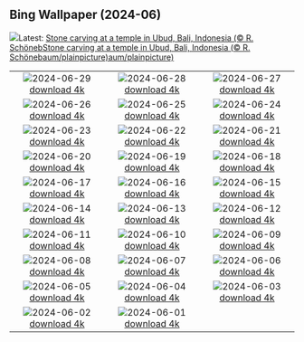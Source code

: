 ## Bing Wallpaper (2024-06)
![](https://www.bing.com/th?id=OHR.UbudBali_EN-GB2185347114_UHD.jpg&w=1000)Latest: [Stone carving at a temple in Ubud, Bali, Indonesia (© R. SchönebStone carving at a temple in Ubud, Bali, Indonesia (© R. Schönebaum/plainpicture)aum/plainpicture)](https://www.bing.com/th?id=OHR.UbudBali_EN-GB2185347114_UHD.jpg)

|      |      |      |
| :----: | :----: | :----: |
|![](https://www.bing.com/th?id=OHR.LondonPride2024_EN-GB1799367171_UHD.jpg&pid=hp&w=384&h=216&rs=1&c=4)2024-06-29 [download 4k](https://www.bing.com/th?id=OHR.LondonPride2024_EN-GB1799367171_UHD.jpg)|![](https://www.bing.com/th?id=OHR.ChristopherPark_EN-GB4906176732_UHD.jpg&pid=hp&w=384&h=216&rs=1&c=4)2024-06-28 [download 4k](https://www.bing.com/th?id=OHR.ChristopherPark_EN-GB4906176732_UHD.jpg)|![](https://www.bing.com/th?id=OHR.FlorenceDuomo_EN-GB0264090217_UHD.jpg&pid=hp&w=384&h=216&rs=1&c=4)2024-06-27 [download 4k](https://www.bing.com/th?id=OHR.FlorenceDuomo_EN-GB0264090217_UHD.jpg)|
|![](https://www.bing.com/th?id=OHR.CardinalfishAnemone_EN-GB9934314587_UHD.jpg&pid=hp&w=384&h=216&rs=1&c=4)2024-06-26 [download 4k](https://www.bing.com/th?id=OHR.CardinalfishAnemone_EN-GB9934314587_UHD.jpg)|![](https://www.bing.com/th?id=OHR.FireWave_EN-GB9662129375_UHD.jpg&pid=hp&w=384&h=216&rs=1&c=4)2024-06-25 [download 4k](https://www.bing.com/th?id=OHR.FireWave_EN-GB9662129375_UHD.jpg)|![](https://www.bing.com/th?id=OHR.FloresIsland_EN-GB9368933126_UHD.jpg&pid=hp&w=384&h=216&rs=1&c=4)2024-06-24 [download 4k](https://www.bing.com/th?id=OHR.FloresIsland_EN-GB9368933126_UHD.jpg)|
|![](https://www.bing.com/th?id=OHR.DhakaBangladesh_EN-GB6313540805_UHD.jpg&pid=hp&w=384&h=216&rs=1&c=4)2024-06-23 [download 4k](https://www.bing.com/th?id=OHR.DhakaBangladesh_EN-GB6313540805_UHD.jpg)|![](https://www.bing.com/th?id=OHR.BrazilRainforest_EN-GB5655367336_UHD.jpg&pid=hp&w=384&h=216&rs=1&c=4)2024-06-22 [download 4k](https://www.bing.com/th?id=OHR.BrazilRainforest_EN-GB5655367336_UHD.jpg)|![](https://www.bing.com/th?id=OHR.LewaGiraffe_EN-GB5426424156_UHD.jpg&pid=hp&w=384&h=216&rs=1&c=4)2024-06-21 [download 4k](https://www.bing.com/th?id=OHR.LewaGiraffe_EN-GB5426424156_UHD.jpg)|
|![](https://www.bing.com/th?id=OHR.KokinoMacedonia_EN-GB4480367698_UHD.jpg&pid=hp&w=384&h=216&rs=1&c=4)2024-06-20 [download 4k](https://www.bing.com/th?id=OHR.KokinoMacedonia_EN-GB4480367698_UHD.jpg)|![](https://www.bing.com/th?id=OHR.CadesCove_EN-GB3888481980_UHD.jpg&pid=hp&w=384&h=216&rs=1&c=4)2024-06-19 [download 4k](https://www.bing.com/th?id=OHR.CadesCove_EN-GB3888481980_UHD.jpg)|![](https://www.bing.com/th?id=OHR.LupinIceland_EN-GB3513329815_UHD.jpg&pid=hp&w=384&h=216&rs=1&c=4)2024-06-18 [download 4k](https://www.bing.com/th?id=OHR.LupinIceland_EN-GB3513329815_UHD.jpg)|
|![](https://www.bing.com/th?id=OHR.HummingThistle_EN-GB9410129648_UHD.jpg&pid=hp&w=384&h=216&rs=1&c=4)2024-06-17 [download 4k](https://www.bing.com/th?id=OHR.HummingThistle_EN-GB9410129648_UHD.jpg)|![](https://www.bing.com/th?id=OHR.RedFoxDad_EN-GB2072246945_UHD.jpg&pid=hp&w=384&h=216&rs=1&c=4)2024-06-16 [download 4k](https://www.bing.com/th?id=OHR.RedFoxDad_EN-GB2072246945_UHD.jpg)|![](https://www.bing.com/th?id=OHR.TroopingTheColourParade_EN-GB1777396736_UHD.jpg&pid=hp&w=384&h=216&rs=1&c=4)2024-06-15 [download 4k](https://www.bing.com/th?id=OHR.TroopingTheColourParade_EN-GB1777396736_UHD.jpg)|
|![](https://www.bing.com/th?id=OHR.PeggysCove_EN-GB2774875684_UHD.jpg&pid=hp&w=384&h=216&rs=1&c=4)2024-06-14 [download 4k](https://www.bing.com/th?id=OHR.PeggysCove_EN-GB2774875684_UHD.jpg)|![](https://www.bing.com/th?id=OHR.RegistanUzbekistan_EN-GB2667913913_UHD.jpg&pid=hp&w=384&h=216&rs=1&c=4)2024-06-13 [download 4k](https://www.bing.com/th?id=OHR.RegistanUzbekistan_EN-GB2667913913_UHD.jpg)|![](https://www.bing.com/th?id=OHR.BigBendMilkyWay_EN-GB2396509445_UHD.jpg&pid=hp&w=384&h=216&rs=1&c=4)2024-06-12 [download 4k](https://www.bing.com/th?id=OHR.BigBendMilkyWay_EN-GB2396509445_UHD.jpg)|
|![](https://www.bing.com/th?id=OHR.GemsbokBotswana_EN-GB4060073723_UHD.jpg&pid=hp&w=384&h=216&rs=1&c=4)2024-06-11 [download 4k](https://www.bing.com/th?id=OHR.GemsbokBotswana_EN-GB4060073723_UHD.jpg)|![](https://www.bing.com/th?id=OHR.OsakaNight_EN-GB7737792955_UHD.jpg&pid=hp&w=384&h=216&rs=1&c=4)2024-06-10 [download 4k](https://www.bing.com/th?id=OHR.OsakaNight_EN-GB7737792955_UHD.jpg)|![](https://www.bing.com/th?id=OHR.BardenasBiosphere_EN-GB7353700362_UHD.jpg&pid=hp&w=384&h=216&rs=1&c=4)2024-06-09 [download 4k](https://www.bing.com/th?id=OHR.BardenasBiosphere_EN-GB7353700362_UHD.jpg)|
|![](https://www.bing.com/th?id=OHR.SummerJuneHare_EN-GB7076303066_UHD.jpg&pid=hp&w=384&h=216&rs=1&c=4)2024-06-08 [download 4k](https://www.bing.com/th?id=OHR.SummerJuneHare_EN-GB7076303066_UHD.jpg)|![](https://www.bing.com/th?id=OHR.HumpbackFamily_EN-GB1225853084_UHD.jpg&pid=hp&w=384&h=216&rs=1&c=4)2024-06-07 [download 4k](https://www.bing.com/th?id=OHR.HumpbackFamily_EN-GB1225853084_UHD.jpg)|![](https://www.bing.com/th?id=OHR.LesBravesNormandy_EN-GB6170955707_UHD.jpg&pid=hp&w=384&h=216&rs=1&c=4)2024-06-06 [download 4k](https://www.bing.com/th?id=OHR.LesBravesNormandy_EN-GB6170955707_UHD.jpg)|
|![](https://www.bing.com/th?id=OHR.MadagascarRiver_EN-GB5519884060_UHD.jpg&pid=hp&w=384&h=216&rs=1&c=4)2024-06-05 [download 4k](https://www.bing.com/th?id=OHR.MadagascarRiver_EN-GB5519884060_UHD.jpg)|![](https://www.bing.com/th?id=OHR.ChestnutBeeEater_EN-GB4849522533_UHD.jpg&pid=hp&w=384&h=216&rs=1&c=4)2024-06-04 [download 4k](https://www.bing.com/th?id=OHR.ChestnutBeeEater_EN-GB4849522533_UHD.jpg)|![](https://www.bing.com/th?id=OHR.CopenhagenBicycles_EN-GB4395240180_UHD.jpg&pid=hp&w=384&h=216&rs=1&c=4)2024-06-03 [download 4k](https://www.bing.com/th?id=OHR.CopenhagenBicycles_EN-GB4395240180_UHD.jpg)|
|![](https://www.bing.com/th?id=OHR.SestriLevante_EN-GB3931672297_UHD.jpg&pid=hp&w=384&h=216&rs=1&c=4)2024-06-02 [download 4k](https://www.bing.com/th?id=OHR.SestriLevante_EN-GB3931672297_UHD.jpg)|![](https://www.bing.com/th?id=OHR.PrideMonthSF_EN-GB6271318842_UHD.jpg&pid=hp&w=384&h=216&rs=1&c=4)2024-06-01 [download 4k](https://www.bing.com/th?id=OHR.PrideMonthSF_EN-GB6271318842_UHD.jpg)|